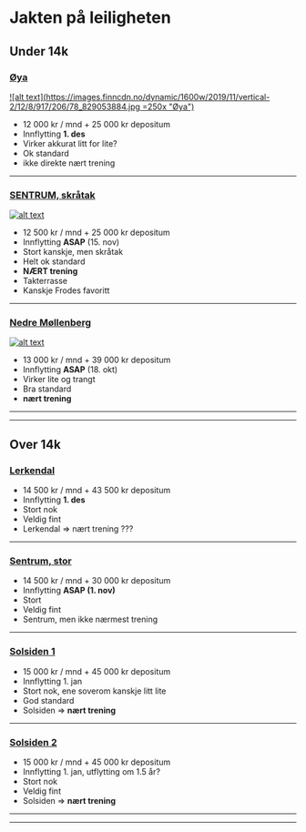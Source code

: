 # Jakten på leiligheten

## Under 14k

### [Øya](https://www.finn.no/realestate/lettings/ad.html?finnkode=91720678)
[![alt text](https://images.finncdn.no/dynamic/1600w/2019/11/vertical-2/12/8/917/206/78_829053884.jpg =250x "Øya")](https://www.finn.no/realestate/lettings/ad.html?finnkode=91720678)
* 12 000 kr / mnd + 25 000 kr depositum
* Innflytting **1. des**
* Virker akkurat litt for lite?
* Ok standard
* ikke direkte nært trening

---

### [SENTRUM, skråtak](https://www.finn.no/realestate/lettings/ad.html?finnkode=156917246)
[![alt text](https://images.finncdn.no/dynamic/1600w/2019/9/vertical-2/05/6/156/917/246_375647687.jpg "SENTRUM, skråtak")](https://www.finn.no/realestate/lettings/ad.html?finnkode=156917246)
* 12 500 kr / mnd + 25 000 kr depositum
* Innflytting **ASAP** (15. nov)
* Stort kanskje, men skråtak
* Helt ok standard
* **NÆRT trening**
* Takterrasse
* Kanskje Frodes favoritt

---

### [Nedre Møllenberg](https://www.finn.no/realestate/lettings/ad.html?finnkode=160801318)
[![alt text](https://images.finncdn.no/dynamic/1280w/2019/10/vertical-2/18/8/160/801/318_1369297802.jpg "Nedre Møllenberg")](https://www.finn.no/realestate/lettings/ad.html?finnkode=160801318)
* 13 000 kr / mnd + 39 000 kr depositum
* Innflytting **ASAP** (18. okt)
* Virker lite og trangt
* Bra standard
* **nært trening**

---
---

## Over 14k
### [Lerkendal](https://www.finn.no/realestate/lettings/ad.html?finnkode=163126244)
* 14 500 kr / mnd + 43 500 kr depositum
* Innflytting **1. des**
* Stort nok
* Veldig fint
* Lerkendal => nært trening ???

---

### [Sentrum, stor](https://www.finn.no/realestate/lettings/ad.html?finnkode=128970526)
* 14 500 kr / mnd + 30 000 kr depositum
* Innflytting **ASAP (1. nov)**
* Stort
* Veldig fint
* Sentrum, men ikke nærmest trening

---

### [Solsiden 1](https://www.finn.no/realestate/lettings/ad.html?finnkode=107818667)
* 15 000 kr / mnd + 45 000 kr depositum
* Innflytting 1. jan
* Stort nok, ene soverom kanskje litt lite
* God standard
* Solsiden => **nært trening**

---

### [Solsiden 2](https://www.finn.no/realestate/lettings/ad.html?finnkode=133549988)
* 15 000 kr / mnd + 45 000 kr depositum
* Innflytting 1. jan, utflytting om 1.5 år?
* Stort nok
* Veldig fint
* Solsiden => **nært trening**

---
---
